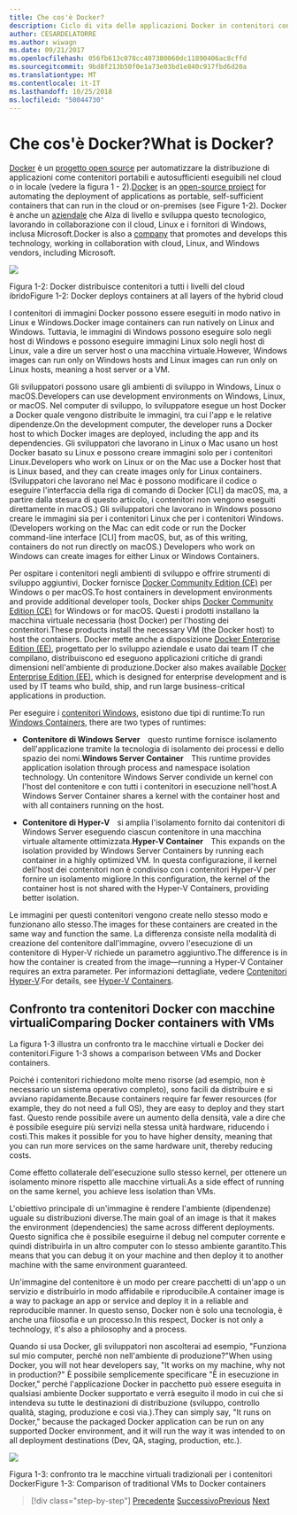 ```yaml
---
title: Che cos'è Docker?
description: Ciclo di vita delle applicazioni Docker in contenitori con piattaforma e strumenti Microsoft
author: CESARDELATORRE
ms.author: wiwagn
ms.date: 09/21/2017
ms.openlocfilehash: 056fb613c078cc407380060dc11890406ac8cffd
ms.sourcegitcommit: 9bd8f213b50f0e1a73e03bd1e840c917fbd6d20a
ms.translationtype: MT
ms.contentlocale: it-IT
ms.lasthandoff: 10/25/2018
ms.locfileid: "50044730"
---
```

# <a name="what-is-docker"></a><span data-ttu-id="1597d-103">Che cos'è Docker?</span><span class="sxs-lookup"><span data-stu-id="1597d-103">What is Docker?</span></span>

<span data-ttu-id="1597d-104">[Docker](https://www.docker.com/) è un [progetto open source](https://github.com/docker/docker) per automatizzare la distribuzione di applicazioni come contenitori portabili e autosufficienti eseguibili nel cloud o in locale (vedere la figura 1 - 2).</span><span class="sxs-lookup"><span data-stu-id="1597d-104">[Docker](https://www.docker.com/) is an [open-source project](https://github.com/docker/docker) for automating the deployment of applications as portable, self-sufficient containers that can run in the cloud or on-premises (see Figure 1-2).</span></span> <span data-ttu-id="1597d-105">Docker è anche un [aziendale](https://www.docker.com/) che Alza di livello e sviluppa questo tecnologico, lavorando in collaborazione con il cloud, Linux e i fornitori di Windows, inclusa Microsoft.</span><span class="sxs-lookup"><span data-stu-id="1597d-105">Docker is also a [company](https://www.docker.com/) that promotes and develops this technology, working in collaboration with cloud, Linux, and Windows vendors, including Microsoft.</span></span>

![](./media/image2.png)

<span data-ttu-id="1597d-106">Figura 1-2: Docker distribuisce contenitori a tutti i livelli del cloud ibrido</span><span class="sxs-lookup"><span data-stu-id="1597d-106">Figure 1-2: Docker deploys containers at all layers of the hybrid cloud</span></span>

<span data-ttu-id="1597d-107">I contenitori di immagini Docker possono essere eseguiti in modo nativo in Linux e Windows.</span><span class="sxs-lookup"><span data-stu-id="1597d-107">Docker image containers can run natively on Linux and Windows.</span></span> <span data-ttu-id="1597d-108">Tuttavia, le immagini di Windows possono eseguire solo negli host di Windows e possono eseguire immagini Linux solo negli host di Linux, vale a dire un server host o una macchina virtuale.</span><span class="sxs-lookup"><span data-stu-id="1597d-108">However, Windows images can run only on Windows hosts and Linux images can run only on Linux hosts, meaning a host server or a VM.</span></span>

<span data-ttu-id="1597d-109">Gli sviluppatori possono usare gli ambienti di sviluppo in Windows, Linux o macOS.</span><span class="sxs-lookup"><span data-stu-id="1597d-109">Developers can use development environments on Windows, Linux, or macOS.</span></span> <span data-ttu-id="1597d-110">Nel computer di sviluppo, lo sviluppatore esegue un host Docker a Docker quale vengono distribuite le immagini, tra cui l'app e le relative dipendenze.</span><span class="sxs-lookup"><span data-stu-id="1597d-110">On the development computer, the developer runs a Docker host to which Docker images are deployed, including the app and its dependencies.</span></span> <span data-ttu-id="1597d-111">Gli sviluppatori che lavorano in Linux o Mac usano un host Docker basato su Linux e possono creare immagini solo per i contenitori Linux.</span><span class="sxs-lookup"><span data-stu-id="1597d-111">Developers who work on Linux or on the Mac use a Docker host that is Linux based, and they can create images only for Linux containers.</span></span> <span data-ttu-id="1597d-112">(Sviluppatori che lavorano nel Mac è possono modificare il codice o eseguire l'interfaccia della riga di comando di Docker \[CLI\] da macOS, ma, a partire dalla stesura di questo articolo, i contenitori non vengono eseguiti direttamente in macOS.) Gli sviluppatori che lavorano in Windows possono creare le immagini sia per i contenitori Linux che per i contenitori Windows.</span><span class="sxs-lookup"><span data-stu-id="1597d-112">(Developers working on the Mac can edit code or run the Docker command-line interface \[CLI\] from macOS, but, as of this writing, containers do not run directly on macOS.) Developers who work on Windows can create images for either Linux or Windows Containers.</span></span>

<span data-ttu-id="1597d-113">Per ospitare i contenitori negli ambienti di sviluppo e offrire strumenti di sviluppo aggiuntivi, Docker fornisce [Docker Community Edition (CE)](https://www.docker.com/community-edition) per Windows o per macOS.</span><span class="sxs-lookup"><span data-stu-id="1597d-113">To host containers in development environments and provide additional developer tools, Docker ships [Docker Community Edition (CE)](https://www.docker.com/community-edition) for Windows or for macOS.</span></span> <span data-ttu-id="1597d-114">Questi i prodotti installano la macchina virtuale necessaria (host Docker) per l'hosting dei contenitori.</span><span class="sxs-lookup"><span data-stu-id="1597d-114">These products install the necessary VM (the Docker host) to host the containers.</span></span> <span data-ttu-id="1597d-115">Docker mette anche a disposizione [Docker Enterprise Edition (EE)](https://www.docker.com/enterprise-edition), progettato per lo sviluppo aziendale e usato dai team IT che compilano, distribuiscono ed eseguono applicazioni critiche di grandi dimensioni nell'ambiente di produzione.</span><span class="sxs-lookup"><span data-stu-id="1597d-115">Docker also makes available [Docker Enterprise Edition (EE)](https://www.docker.com/enterprise-edition), which is designed for enterprise development and is used by IT teams who build, ship, and run large business-critical applications in production.</span></span>

<span data-ttu-id="1597d-116">Per eseguire i [contenitori Windows](/virtualization/windowscontainers/about/), esistono due tipi di runtime:</span><span class="sxs-lookup"><span data-stu-id="1597d-116">To run [Windows Containers](/virtualization/windowscontainers/about/), there are two types of runtimes:</span></span>

-   <span data-ttu-id="1597d-117">**Contenitore di Windows Server** questo runtime fornisce isolamento dell'applicazione tramite la tecnologia di isolamento dei processi e dello spazio dei nomi.</span><span class="sxs-lookup"><span data-stu-id="1597d-117">**Windows Server Container** This runtime provides application isolation through process and namespace isolation technology.</span></span> <span data-ttu-id="1597d-118">Un contenitore Windows Server condivide un kernel con l'host del contenitore e con tutti i contenitori in esecuzione nell'host.</span><span class="sxs-lookup"><span data-stu-id="1597d-118">A Windows Server Container shares a kernel with the container host and with all containers running on the host.</span></span>

-   <span data-ttu-id="1597d-119">**Contenitore di Hyper-V** si amplia l'isolamento fornito dai contenitori di Windows Server eseguendo ciascun contenitore in una macchina virtuale altamente ottimizzata.</span><span class="sxs-lookup"><span data-stu-id="1597d-119">**Hyper-V Container** This expands on the isolation provided by Windows Server Containers by running each container in a highly optimized VM.</span></span> <span data-ttu-id="1597d-120">In questa configurazione, il kernel dell'host dei contenitori non è condiviso con i contenitori Hyper-V per fornire un isolamento migliore.</span><span class="sxs-lookup"><span data-stu-id="1597d-120">In this configuration, the kernel of the container host is not shared with the Hyper-V Containers, providing better isolation.</span></span>

<span data-ttu-id="1597d-121">Le immagini per questi contenitori vengono create nello stesso modo e funzionano allo stesso.</span><span class="sxs-lookup"><span data-stu-id="1597d-121">The images for these containers are created in the same way and function the same.</span></span> <span data-ttu-id="1597d-122">La differenza consiste nella modalità di creazione del contenitore dall'immagine, ovvero l'esecuzione di un contenitore di Hyper-V richiede un parametro aggiuntivo.</span><span class="sxs-lookup"><span data-stu-id="1597d-122">The difference is in how the container is created from the image—running a Hyper-V Container requires an extra parameter.</span></span> <span data-ttu-id="1597d-123">Per informazioni dettagliate, vedere [Contenitori Hyper-V](/virtualization/windowscontainers/about/).</span><span class="sxs-lookup"><span data-stu-id="1597d-123">For details, see [Hyper-V Containers](/virtualization/windowscontainers/about/).</span></span>

## <a name="comparing-docker-containers-with-vms"></a><span data-ttu-id="1597d-124">Confronto tra contenitori Docker con macchine virtuali</span><span class="sxs-lookup"><span data-stu-id="1597d-124">Comparing Docker containers with VMs</span></span>

<span data-ttu-id="1597d-125">La figura 1-3 illustra un confronto tra le macchine virtuali e Docker dei contenitori.</span><span class="sxs-lookup"><span data-stu-id="1597d-125">Figure 1-3 shows a comparison between VMs and Docker containers.</span></span>

<span data-ttu-id="1597d-126">Poiché i contenitori richiedono molte meno risorse (ad esempio, non è necessario un sistema operativo completo), sono facili da distribuire e si avviano rapidamente.</span><span class="sxs-lookup"><span data-stu-id="1597d-126">Because containers require far fewer resources (for example, they do not need a full OS), they are easy to deploy and they start fast.</span></span> <span data-ttu-id="1597d-127">Questo rende possibile avere un aumento della densità, vale a dire che è possibile eseguire più servizi nella stessa unità hardware, riducendo i costi.</span><span class="sxs-lookup"><span data-stu-id="1597d-127">This makes it possible for you to have higher density, meaning that you can run more services on the same hardware unit, thereby reducing costs.</span></span>

<span data-ttu-id="1597d-128">Come effetto collaterale dell'esecuzione sullo stesso kernel, per ottenere un isolamento minore rispetto alle macchine virtuali.</span><span class="sxs-lookup"><span data-stu-id="1597d-128">As a side effect of running on the same kernel, you achieve less isolation than VMs.</span></span>

<span data-ttu-id="1597d-129">L'obiettivo principale di un'immagine è rendere l'ambiente (dipendenze) uguale su distribuzioni diverse.</span><span class="sxs-lookup"><span data-stu-id="1597d-129">The main goal of an image is that it makes the environment (dependencies) the same across different deployments.</span></span> <span data-ttu-id="1597d-130">Questo significa che è possibile eseguirne il debug nel computer corrente e quindi distribuirla in un altro computer con lo stesso ambiente garantito.</span><span class="sxs-lookup"><span data-stu-id="1597d-130">This means that you can debug it on your machine and then deploy it to another machine with the same environment guaranteed.</span></span>

<span data-ttu-id="1597d-131">Un'immagine del contenitore è un modo per creare pacchetti di un'app o un servizio e distribuirlo in modo affidabile e riproducibile.</span><span class="sxs-lookup"><span data-stu-id="1597d-131">A container image is a way to package an app or service and deploy it in a reliable and reproducible manner.</span></span> <span data-ttu-id="1597d-132">In questo senso, Docker non è solo una tecnologia, è anche una filosofia e un processo.</span><span class="sxs-lookup"><span data-stu-id="1597d-132">In this respect, Docker is not only a technology, it's also a philosophy and a process.</span></span>

<span data-ttu-id="1597d-133">Quando si usa Docker, gli sviluppatori non ascolterai ad esempio, "Funziona sul mio computer, perché non nell'ambiente di produzione?"</span><span class="sxs-lookup"><span data-stu-id="1597d-133">When using Docker, you will not hear developers say, "It works on my machine, why not in production?"</span></span> <span data-ttu-id="1597d-134">È possibile semplicemente specificare "È in esecuzione in Docker," perché l'applicazione Docker in pacchetto può essere eseguita in qualsiasi ambiente Docker supportato e verrà eseguito il modo in cui che si intendeva su tutte le destinazioni di distribuzione (sviluppo, controllo qualità, staging, produzione e così via.).</span><span class="sxs-lookup"><span data-stu-id="1597d-134">They can simply say, "It runs on Docker," because the packaged Docker application can be run on any supported Docker environment, and it will run the way it was intended to on all deployment destinations (Dev, QA, staging, production, etc.).</span></span>

![](./media/image3.png)

<span data-ttu-id="1597d-135">Figura 1-3: confronto tra le macchine virtuali tradizionali per i contenitori Docker</span><span class="sxs-lookup"><span data-stu-id="1597d-135">Figure 1-3: Comparison of traditional VMs to Docker containers</span></span>


>[!div class="step-by-step"]
<span data-ttu-id="1597d-136">[Precedente](index.md)
[Successivo](docker-terminology.md)</span><span class="sxs-lookup"><span data-stu-id="1597d-136">[Previous](index.md)
[Next](docker-terminology.md)</span></span>
